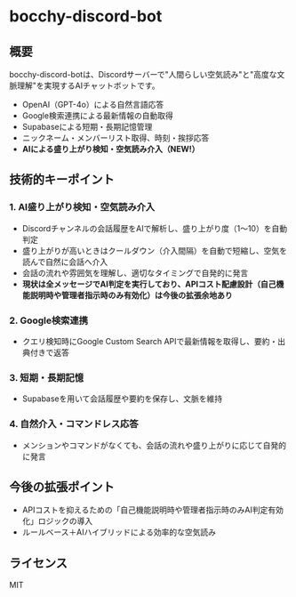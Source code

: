 # bocchy-discord-bot

## 概要

bocchy-discord-botは、Discordサーバーで"人間らしい空気読み"と"高度な文脈理解"を実現するAIチャットボットです。

- OpenAI（GPT-4o）による自然言語応答
- Google検索連携による最新情報の自動取得
- Supabaseによる短期・長期記憶管理
- ニックネーム・メンバーリスト取得、時刻・挨拶応答
- **AIによる盛り上がり検知・空気読み介入（NEW!）**

## 技術的キーポイント

### 1. AI盛り上がり検知・空気読み介入
- Discordチャンネルの会話履歴をAIで解析し、盛り上がり度（1〜10）を自動判定
- 盛り上がりが高いときはクールダウン（介入間隔）を自動で短縮し、空気を読んで自然に会話へ介入
- 会話の流れや雰囲気を理解し、適切なタイミングで自発的に発言
- **現状は全メッセージでAI判定を実行しており、APIコスト配慮設計（自己機能説明時や管理者指示時のみ有効化）は今後の拡張余地あり**

### 2. Google検索連携
- クエリ検知時にGoogle Custom Search APIで最新情報を取得し、要約・出典付きで返答

### 3. 短期・長期記憶
- Supabaseを用いて会話履歴や要約を保存し、文脈を維持

### 4. 自然介入・コマンドレス応答
- メンションやコマンドがなくても、会話の流れや盛り上がりに応じて自発的に発言

## 今後の拡張ポイント
- APIコストを抑えるための「自己機能説明時や管理者指示時のみAI判定有効化」ロジックの導入
- ルールベース＋AIハイブリッドによる効率的な空気読み

## ライセンス
MIT 